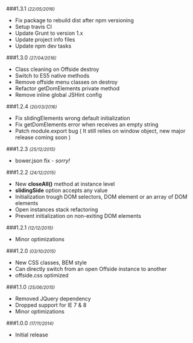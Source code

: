 ###1.3.1 <small>*(22/05/2016)*</small>
- Fix package to rebuild dist after npm versioning
- Setup travis CI
- Update Grunt to version 1.x
- Update project info files
- Update npm dev tasks

###1.3.0 <small>*(27/04/2016)*</small>

- Class cleaning on Offside destroy
- Switch to ES5 native methods
- Remove offside menu classes on destroy
- Refactor getDomElements private method
- Remove inline global JSHint config

###1.2.4 <small>*(20/03/2016)*</small>

- Fix slidingElements wrong default initialization
- Fix getDomElements error when receives an empty string
- Patch module.export bug ( It still relies on window object, new major release coming soon )

###1.2.3 <small>*(25/12/2015)*</small>

- bower.json fix - *sorry!*

###1.2.2 <small>*(24/12/2015)*</small>

- New **closeAll()** method at instance level 
- **slidingSide** option accepts any value
- Initialization trough DOM selectors, DOM element or an array of DOM elements
- Open instances stack refactoring
- Prevent initialization on non-exiting DOM elements

###1.2.1 <small>*(12/12/2015)*</small>

- Minor optimizations

###1.2.0 <small>*(03/10/2015)*</small>

- New CSS classes, BEM style
- Can directly switch from an open Offside instance to another
- offside.css optimized

###1.1.0 <small>*(25/06/2015)*</small>

- Removed JQuery dependency
- Dropped support for IE 7 & 8
- Minor optimizations

###1.0.0 <small>*(17/11/2014)*</small>

- Initial release